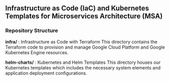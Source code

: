 ## Infrastructure as Code (IaC) and Kubernetes Templates for Microservices Architecture (MSA)

### Repository Structure

**infra/** : Infrastructure as Code with Terraform
This directory contains the Terraform code to provision and manage Google Cloud Platform and Google Kubernetes Engine resources.

**helm-charts/** : Kubernetes and Helm Templates
This directory houses our Kubernetes templates which includes the necessary system elements and application deployment configurations.
